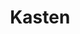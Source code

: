---
title: Kasten
logo: img/categories/kasten-text.gif
background: /img/categories/kasten-bg.webp
---